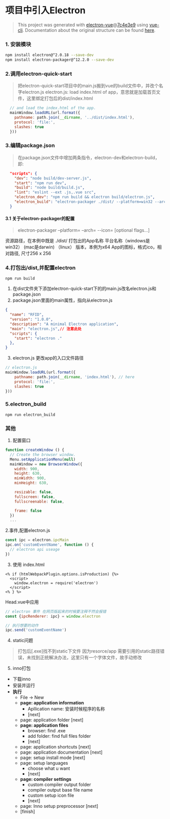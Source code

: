 # 项目中引入Electron
> This project was generated with [electron-vue](https://github.com/SimulatedGREG/electron-vue)@[7c4e3e9](https://github.com/SimulatedGREG/electron-vue/tree/7c4e3e90a772bd4c27d2dd4790f61f09bae0fcef) using [vue-cli](https://github.com/vuejs/vue-cli). Documentation about the original structure can be found [here](https://simulatedgreg.gitbooks.io/electron-vue/content/index.html).

### 1. 安装模块
```bash
npm install electron@^2.0.18 --save-dev
npm install electron-packager@^12.2.0 --save-dev
```

### 2.调用electron-quick-start
> 把electron-quick-start项目中的main.js搬到vue的build文件中，并改个名字electron.js
> electron.js: load index.html of app，意思就是加载首页文件，这里绑定打包后的dist/index.html

```js
  // and load the index.html of the app.
  mainWindow.loadURL(url.format({
    pathname: path.join(__dirname, '../dist/index.html'),
    protocol: 'file:',
    slashes: true
  }))
```

### 3.编辑package.json
> 在package.json文件中增加两条指令，electron-dev和electron-build，即:
```json
  "scripts": {
    "dev": "node build/dev-server.js",
    "start": "npm run dev",
    "build": "node build/build.js",
    "lint": "eslint --ext .js,.vue src",
    "electron_dev": "npm run build && electron build/electron.js",
    "electron_build": "electron-packager ./dist/ --platform=win32 --arch=x64 --icon=./src/assets/favicon.ico --overwrite"
  }
```

#### 3.1 关于electron-packager的配置
> electron-packager <sourcedir> <appname> –platform=<platform> –arch=<arch> --icon=<icon> [optional flags…]

<sourcedir> 资源路径，在本例中既是 ./dist/
<appname>   打包出的App名称
<platform>  平台名称（windows是win32） (mac是darwin) （linux）
<arch>      版本，本例为x64
<icon>      App的图标，格式ico，相对路径, 尺寸256 x 256

### 4.打包出/dist,并配置electron
```
npm run build
```

1. 在dist文件夹下添加electron-quick-start下的的main.js改名electron.js和package.json
2. package.json里面的main属性，指向从electron.js
```json
{
  "name": "RFID",
  "version": "1.0.0",
  "description": "A minimal Electron application",
  "main": "electron.js",// 注意此处
  "scripts": {
    "start": "electron ."
  },
}
```
3. electron.js 更改app的入口文件路径
```js
// electron.js
mainWindow.loadURL(url.format({
    pathname: path.join(__dirname, 'index.html'), // here
    protocol: 'file:',
    slashes: true
}))
```

### 5.electron_build
```
npm run electron_build
```

### 其他
1. 配置窗口
```js
function createWindow () {
  // Create the browser window.
  Menu.setApplicationMenu(null)
  mainWindow = new BrowserWindow({
    width: 900,
    height: 630,
    minWidth: 900,
    minHeight: 630,

    resizable: false,
    fullscreen: false,
    fullscreenable: false,

    frame: false
  })
  ...
```

2.事件,配置electron.js
```js
const ipc = electron.ipcMain
ipc.on('customEventName', function () {
  // electron api useage
})
```

3. 使用
index.html
```
<% if (htmlWebpackPlugin.options.isProduction) {%>
  <script>
    window.electron = require('electron')
  </script>
<% } %>
```

Head.vue中应用
```js
// electron 事件 在网页版起来的时候要注释不然会报错
const {ipcRenderer: ipc} = window.electron

// 执行想要的动作
ipc.send('customEventName')
```

4. static问题
> 打包后[.exe]找不到static下文件
> 因为resorce/app 需要引用的static路径错误，未找到正统解决办法，这里只有一个字体文件，故手动修改

5. inno打包
  + 下载inno
  + 安装并运行
  + **执行**
      * File -> New
      * **page: application information**
          - Apllication name: 安装时候程序的名称
          - [next]
      * page: application folder [next]
      * **page: application files**
          - browser: find .exe
          - add folder: find full files folder
          - [next]
      * page: application shortcuts [next]
      * page: application documentation [next]
      * page: setup install mode [next]
      * page: setup languages
          - choose what u want
          - [next]
      * **page: compiler settings**
          - custom compiler output folder
          - compiler output base file name
          - custom setup icon file
          - [next]
      * page: Inno setup preprocessor [next]
      * [finish]

